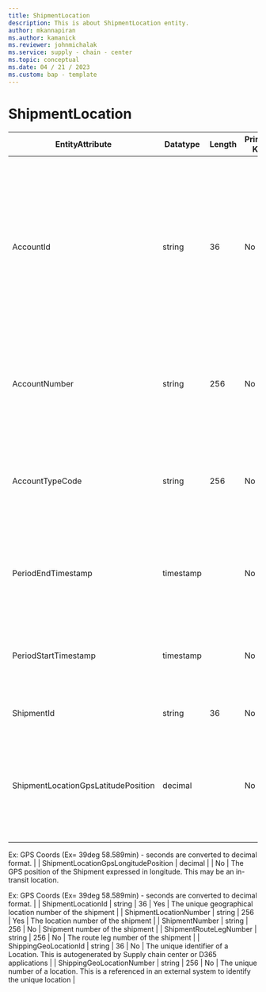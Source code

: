 ```yaml
---
title: ShipmentLocation
description: This is about ShipmentLocation entity.
author: mkannapiran
ms.author: kamanick
ms.reviewer: johnmichalak
ms.service: supply - chain - center
ms.topic: conceptual
ms.date: 04 / 21 / 2023
ms.custom: bap - template
---
```


# **ShipmentLocation**

|	EntityAttribute	|	Datatype	|	Length	|	Primary Key	|	Description	|
|---------------|--------|------|----------|-----------|
|	AccountId	|	string	|	36	|	No	|	A unique identifier of an account. The account could be a customer or vendor etc. AccountId is an auto generated Id by Microsoft D365 or Supply chain center. 	|
|	AccountNumber	|	string	|	256	|	No	|	Number or code for the account to quickly search and identify the account in system views.	|
|	AccountTypeCode	|	string	|	256	|	No	|	Account type code indicates the type of account. An account could be Vendor, Customer etc.	|
|	PeriodEndTimestamp	|	timestamp	|		|	No	|	The period end timestamp that the shipment was at the shipping location.	|
|	PeriodStartTimestamp	|	timestamp	|		|	No	|	The period start timestamp that the shipment was at the shipping location.	|
|	ShipmentId	|	string	|	36	|	No	|	The unique identifier of a Shipment.	|
|	ShipmentLocationGpsLatitudePosition	|	decimal	|		|	No	|	The GPS position of the Shipment Location. expressed in latitude. This may be an in-transit location.

Ex:
GPS Coords (Ex= 39deg 58.589min) - seconds are converted to decimal format.	|
|	ShipmentLocationGpsLongitudePosition	|	decimal	|		|	No	|	The GPS position of the Shipment expressed in longitude. This may be an in-transit location.

Ex:
GPS Coords (Ex= 39deg 58.589min) - seconds are converted to decimal format.	|
|	ShipmentLocationId	|	string	|	36	|	Yes	|	The unique geographical location number of the shipment	|
|	ShipmentLocationNumber	|	string	|	256	|	Yes	|	The location number of the shipment	|
|	ShipmentNumber	|	string	|	256	|	No	|	Shipment number of the shipment	|
|	ShipmentRouteLegNumber	|	string	|	256	|	No	|	The route leg number of the shipment	|
|	ShippingGeoLocationId	|	string	|	36	|	No	|	The unique identifier of a Location. This is autogenerated by Supply chain center or D365 applications	|
|	ShippingGeoLocationNumber	|	string	|	256	|	No	|	The unique number of a location. This is a referenced in an external system to identify the unique location	|
